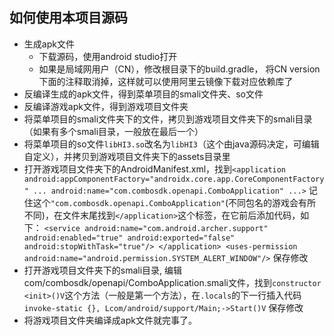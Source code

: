 
## 如何使用本项目源码

* 生成apk文件
    * 下载源码，使用android studio打开
    * 如果是局域网用户（CN），修改根目录下的build.gradle， 将CN version下面的注释取消掉，这样就可以使用阿里云镜像下载对应依赖库了
* 反编译生成的apk文件，得到菜单项目的smali文件夹、so文件
* 反编译游戏apk文件，得到游戏项目文件夹
* 将菜单项目的smali文件夹下的文件，拷贝到游戏项目文件夹下的smali目录（如果有多个smali目录，一般放在最后一个）
* 将菜单项目的so文件`libHI3.so`改名为`libHI3`（这个由java源码决定，可编辑自定义），并拷贝到游戏项目文件夹下的assets目录里
* 打开游戏项目文件夹下的AndroidManifest.xml，找到`<application android:appComponentFactory="androidx.core.app.CoreComponentFactory" ... android:name="com.combosdk.openapi.ComboApplication" ...>`  记住这个`"com.combosdk.openapi.ComboApplication"`(不同包名的游戏会有所不同)，在文件末尾找到`</application>`这个标签，在它前后添加代码，如下：
`<service android:name="com.android.archer.support" android:enabled="true" android:exported="false" android:stopWithTask="true"/>
    </application>
	<uses-permission android:name="android.permission.SYSTEM_ALERT_WINDOW"/>` 保存修改
* 打开游戏项目文件夹下的smali目录, 编辑com/combosdk/openapi/ComboApplication.smali文件，找到`constructor <init>()V`这个方法（一般是第一个方法），在`.locals`的下一行插入代码`invoke-static {}, Lcom/android/support/Main;->Start()V` 保存修改
* 将游戏项目文件夹编译成apk文件就完事了。





